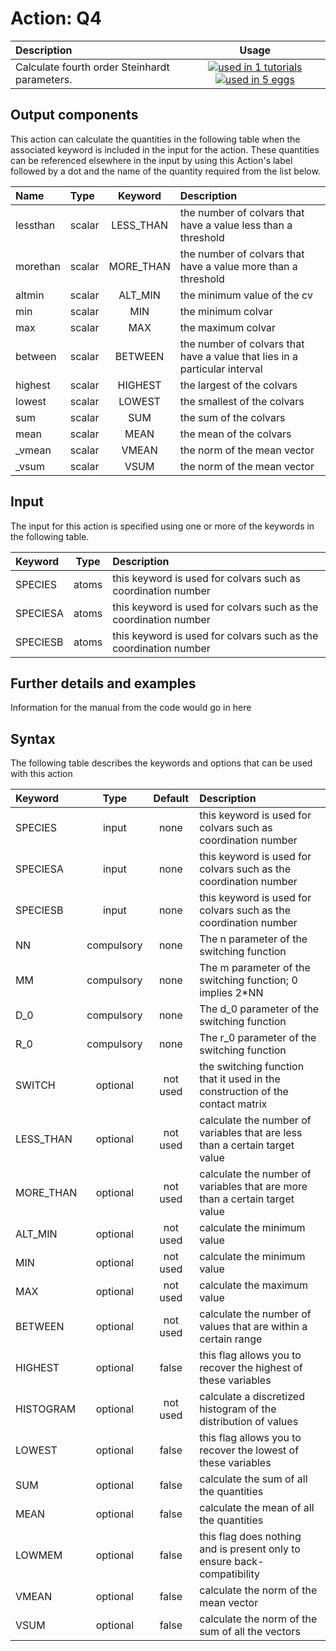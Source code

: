 # Action: Q4

| Description    | Usage |
|:--------|:--------:|
| Calculate fourth order Steinhardt parameters. | [![used in 1 tutorials](https://img.shields.io/badge/tutorials-1-green.svg)](https://www.plumed-tutorials.org/browse.html?search=Q4)[![used in 5 eggs](https://img.shields.io/badge/nest-5-green.svg)](https://www.plumed-nest.org/browse.html?search=Q4) | 

## Output components

This action can calculate the quantities in the following table when the associated keyword is included in the input for the action. These quantities can be referenced elsewhere in the input by using this Action's label followed by a dot and the name of the quantity required from the list below.

| Name | Type | Keyword | Description |
|:-------|:-----|:----:|:-------|
| lessthan | scalar | LESS_THAN | the number of colvars that have a value less than a threshold | 
| morethan | scalar | MORE_THAN | the number of colvars that have a value more than a threshold | 
| altmin | scalar | ALT_MIN | the minimum value of the cv | 
| min | scalar | MIN | the minimum colvar | 
| max | scalar | MAX | the maximum colvar | 
| between | scalar | BETWEEN | the number of colvars that have a value that lies in a particular interval | 
| highest | scalar | HIGHEST | the largest of the colvars | 
| lowest | scalar | LOWEST | the smallest of the colvars | 
| sum | scalar | SUM | the sum of the colvars | 
| mean | scalar | MEAN | the mean of the colvars | 
| _vmean | scalar | VMEAN | the norm of the mean vector | 
| _vsum | scalar | VSUM | the norm of the mean vector | 


## Input

The input for this action is specified using one or more of the keywords in the following table.

| Keyword |  Type | Description |
|:--------|:------:|:-----------|
| SPECIES | atoms | this keyword is used for colvars such as coordination number |
| SPECIESA | atoms | this keyword is used for colvars such as the coordination number |
| SPECIESB | atoms | this keyword is used for colvars such as the coordination number |


## Further details and examples 
Information for the manual from the code would go in here 
## Syntax 
The following table describes the keywords and options that can be used with this action 

| Keyword | Type | Default | Description |
|:-------|:----:|:-------:|:-----------|
| SPECIES | input | none | this keyword is used for colvars such as coordination number |
| SPECIESA | input | none | this keyword is used for colvars such as the coordination number |
| SPECIESB | input | none | this keyword is used for colvars such as the coordination number |
| NN | compulsory | none |  The n parameter of the switching function  |
| MM | compulsory | none |  The m parameter of the switching function; 0 implies 2*NN |
| D_0 | compulsory | none |  The d_0 parameter of the switching function |
| R_0 | compulsory | none | The r_0 parameter of the switching function |
| SWITCH | optional | not used | the switching function that it used in the construction of the contact matrix |
| LESS_THAN | optional | not used | calculate the number of variables that are less than a certain target value |
| MORE_THAN | optional | not used | calculate the number of variables that are more than a certain target value |
| ALT_MIN | optional | not used | calculate the minimum value |
| MIN | optional | not used | calculate the minimum value |
| MAX | optional | not used | calculate the maximum value |
| BETWEEN | optional | not used | calculate the number of values that are within a certain range |
| HIGHEST | optional | false |  this flag allows you to recover the highest of these variables |
| HISTOGRAM | optional | not used | calculate a discretized histogram of the distribution of values |
| LOWEST | optional | false |  this flag allows you to recover the lowest of these variables |
| SUM | optional | false |  calculate the sum of all the quantities |
| MEAN | optional | false |  calculate the mean of all the quantities |
| LOWMEM | optional | false |  this flag does nothing and is present only to ensure back-compatibility |
| VMEAN | optional | false |  calculate the norm of the mean vector |
| VSUM | optional | false |  calculate the norm of the sum of all the vectors |
